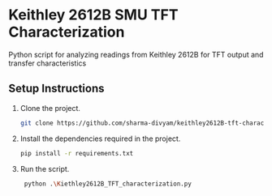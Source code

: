 # Keithley 2612B SMU TFT Characterization
Python script for analyzing readings from Keithley 2612B for TFT output and transfer characteristics

## Setup Instructions
1. Clone the project.
   ```sh
   git clone https://github.com/sharma-divyam/keithley2612B-tft-characterization.git
   ```
2. Install the dependencies required in the project.
   ```sh
   pip install -r requirements.txt
   ```
3. Run the script.
   ```sh
    python .\Kiethley2612B_TFT_characterization.py
   ```
